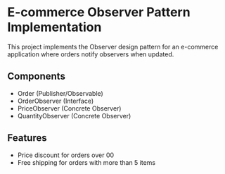 # E-commerce Observer Pattern Implementation

This project implements the Observer design pattern for an e-commerce application where orders notify observers when updated.

## Components
- Order (Publisher/Observable)
- OrderObserver (Interface)
- PriceObserver (Concrete Observer)
- QuantityObserver (Concrete Observer)

## Features
- Price discount for orders over 00
- Free shipping for orders with more than 5 items
